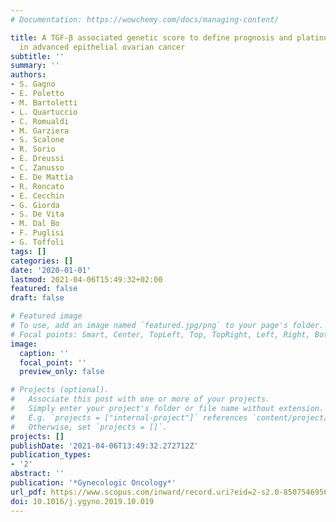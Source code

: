 ```yaml
---
# Documentation: https://wowchemy.com/docs/managing-content/

title: A TGF-β associated genetic score to define prognosis and platinum sensitivity
  in advanced epithelial ovarian cancer
subtitle: ''
summary: ''
authors:
- S. Gagno
- E. Poletto
- M. Bartoletti
- L. Quartuccio
- C. Romualdi
- M. Garziera
- S. Scalone
- R. Sorio
- E. Dreussi
- C. Zanusso
- E. De Mattia
- R. Roncato
- E. Cecchin
- G. Giorda
- S. De Vita
- M. Dal Bo
- F. Puglisi
- G. Toffoli
tags: []
categories: []
date: '2020-01-01'
lastmod: 2021-04-06T15:49:32+02:00
featured: false
draft: false

# Featured image
# To use, add an image named `featured.jpg/png` to your page's folder.
# Focal points: Smart, Center, TopLeft, Top, TopRight, Left, Right, BottomLeft, Bottom, BottomRight.
image:
  caption: ''
  focal_point: ''
  preview_only: false

# Projects (optional).
#   Associate this post with one or more of your projects.
#   Simply enter your project's folder or file name without extension.
#   E.g. `projects = ["internal-project"]` references `content/project/deep-learning/index.md`.
#   Otherwise, set `projects = []`.
projects: []
publishDate: '2021-04-06T13:49:32.272712Z'
publication_types:
- '2'
abstract: ''
publication: '*Gynecologic Oncology*'
url_pdf: https://www.scopus.com/inward/record.uri?eid=2-s2.0-85075469569&doi=10.1016%2fj.ygyno.2019.10.019&partnerID=40&md5=0d179a55063d456202858c160520d461
doi: 10.1016/j.ygyno.2019.10.019
---
```


